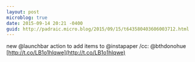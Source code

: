 ```yaml
---
layout: post
microblog: true
date: 2015-09-14 20:21 -0400
guid: http://padraic.micro.blog/2015/09/15/t643580403606003712.html
---
```

new @launchbar action to add items to @instapaper /cc: @bthdonohue [http://t.co/LB1o1hlqwe](http://t.co/LB1o1hlqwe)
